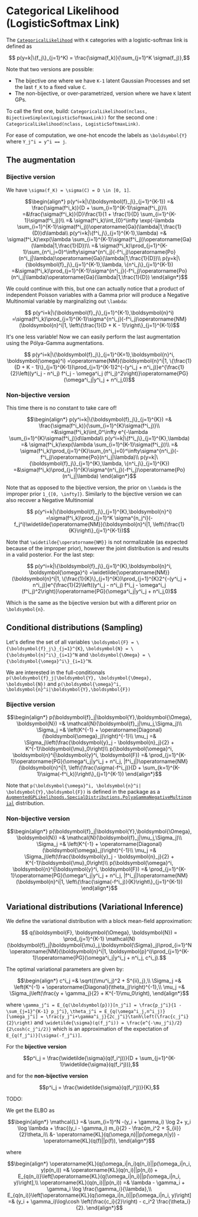 # Categorical Likelihood (LogisticSoftmax Link)

The [`CategoricalLikelihood`](https://juliagaussianprocesses.github.io/GPLikelihoods.jl/stable/api/#GPLikelihoods.CategoricalLikelihood) with ``K`` categories with a logistic-softmax link is defined as
```math
    p(y=k|\{f_j\}_{j=1}^K) = \frac{\sigma(f_k)}{\sum_{j=1}^K \sigma(f_j)},
```
Note that two versions are possible:
- The bijective one where we have ``K-1`` latent Gaussian Processes and set the last ``f_K`` to a fixed value ``C``.
- The non-bijective, or over-parametrized, version where we have ``K`` latent GPs.

To call the first one, build: `CategoricalLikelihood(nclass, BijectiveSimplex(LogisticSoftmaxLink))` for the second one : `CategoricalLikelihood(nclass, LogisticSoftmaxLink)`.

For ease of computation, we one-hot encode the labels as ``\boldsymbol{Y}`` where ``Y_j^i = y^i == j``.
## The augmentation
### Bijective version

We have ``\sigma(f_K) = \sigma(C) = D \in [0, 1]``.
```math
\begin{align*}
    p(y^i=k|\{\boldsymbol{f}_j\}_{j=1}^{K-1}) =& \frac{\sigma(f^i_k)}{D + \sum_{i=1}^{K-1}\sigma(f^i_j)}\\
    =&\frac{\sigma(f^i_k)}{D}\frac{1}{1 + \frac{1}{D} \sum_{i=1}^{K-1}\sigma(f^i_j)}\\
    =& \sigma(f^i_k)\int_{0}^\infty \exp(-\lambda \sum_{i=1}^{K-1}\sigma(f^i_j))\operatorname{Ga}(\lambda|1,\frac{1}{D})d\lambda\\
    p(y^i=k|\{f^i_j\}_{j=1}^{K-1},\lambda) =& \sigma(f^i_k)\exp(\lambda \sum_{i=1}^{K-1}\sigma(f^i_j))\operatorname{Ga}(\lambda|1,\frac{1}{D})\\
    =& \sigma(f^i_k)\prod_{j=1}^{K-1}\sum_{n^i_j=0}^\infty\sigma^{n^i_j}(-f^i_j)\operatorname{Po}(n^i_j|\lambda)\operatorname{Ga}(\lambda|1,\frac{1}{D})\\
    p(y=k|\{\boldsymbol{f}_j\}_{j=1}^{K-1},\lambda, \{n^i_j\}_{j=1}^{K-1}) =&\sigma(f^i_k)\prod_{j=1}^{K-1}\sigma^{n^i_j}(-f^i_j)\operatorname{Po}(n^i_j|\lambda)\operatorname{Ga}(\lambda|1,\frac{1}{D})
\end{align*}
```
We could continue with this, but one can actually notice that a product of independent Poisson variables with a Gamma prior will produce a Negative Multinomial variable by marginalizing out ``\lambda``:
```math
    p(y^i=k|\{\boldsymbol{f}_j\}_{j=1}^{K-1},\boldsymbol{n}^i) =\sigma(f^i_k)\prod_{j=1}^{K-1}\sigma^{n^i_j}(-f^i_j)\operatorname{NM}(\boldsymbol{n}^i|1, \left\{\frac{1}{D + K - 1}\right\}_{j=1}^{K-1})
```

It's one less variable!
Now we can easily perform the last augmentation using the Pólya-Gamma augmentations.
```math
    p(y^i=k|\{\boldsymbol{f}_j\}_{j=1}^{K=1},\boldsymbol{n}^i, \boldsymbol{\omega}^i) =\operatorname{NM}(\boldsymbol{n}^i|1, \{\frac{1}{D + K - 1}\}_{j=1}^{K-1})\prod_{j=1}^{K-1}2^{-(y^i_j + n^i_j)}e^{\frac{1}{2}\left((y^i_j - n^i_j) f^i_j - \omega^i_j (f^i_j)^2\right)}\operatorname{PG}(\omega^i_j|y^i_j + n^i_j,0)
```

### Non-bijective version

This time there is no constant to take care of!

```math
\begin{align*}
    p(y^i=k|\{\boldsymbol{f}_j\}_{j=1}^{K}) =& \frac{\sigma(f^i_k)}{\sum_{i=1}^{K}\sigma(f^i_j)}\\
    =&\sigma(f^i_k)\int_0^\infty e^{-\lambda \sum_{i=1}^{K}\sigma(f^i_j)}d\lambda\\
    p(y^i=k|\{f^i_j\}_{j=1}^{K},\lambda) =& \sigma(f^i_k)\exp(\lambda \sum_{i=1}^{K-1}\sigma(f^i_j))\\
    =& \sigma(f^i_k)\prod_{j=1}^{K}\sum_{n^i_j=0}^\infty\sigma^{n^i_j}(-f^i_j)\operatorname{Po}(n^i_j|\lambda)\\
    p(y=k|\{\boldsymbol{f}_j\}_{j=1}^{K},\lambda, \{n^i_j\}_{j=1}^{K}) =&\sigma(f^i_k)\prod_{j=1}^{K}\sigma^{n^i_j}(-f^i_j)\operatorname{Po}(n^i_j|\lambda)
\end{align*}
```
Note that as opposed to the bijective version, the prior on ``\lambda`` is the improper prior ``1_{[0, \infty]}``.
Similarly to the bijective version we can also recover a Negative Multinomial
```math
    p(y^i=k|\{\boldsymbol{f}_j\}_{j=1}^{K},\boldsymbol{n}^i) =\sigma(f^i_k)\prod_{j=1}^K \sigma^{n_j^i}(-f_j^i)\widetilde{\operatorname{NM}}(\boldsymbol{n}^i|1, \left\{\frac{1}{K}\right\}_{j=1}^{K-1})
```

Note that ``\widetilde{\operatorname{NM}}`` is not normalizable (as expected because of the improper prior), however the joint distribution is and results in a valid posterior. 
For the last step:
```math
    p(y^i=k|\{\boldsymbol{f}_j\}_{j=1}^{K},\boldsymbol{n}^i, \boldsymbol{\omega}^i) =\widetilde{\operatorname{NM}}(\boldsymbol{n}^i|1, \{\frac{1}{K}\}_{j=1}^{K})\prod_{j=1}^{K}2^{-(y^i_j + n^i_j)}e^{\frac{1}{2}\left((y^i_j - n^i_j) f^i_j - \omega^i_j (f^i_j)^2\right)}\operatorname{PG}(\omega^i_j|y^i_j + n^i_j,0)
```

Which is the same as the bijective version but with a different prior on ``\boldsymbol{n}``.
## Conditional distributions (Sampling)

Let's define the set of all variables ``\boldsymbol{F} = \{\boldsymbol{f}_j\}_{j=1}^{K}``, ``\boldsymbol{N} = \{\boldsymbol{n}^i\}_{i=1}^N`` and ``\boldsymbol{\Omega} = \{\boldsymbol{\omega}^i\}_{i=1}^N``.

We are interested in the full-conditionals ``p(\boldsymbol{f}_j|\boldsymbol{Y}, \boldsymbol{\Omega}, \boldsymbol{N})`` and ``p(\boldsymbol{\omega}^i, \boldsymbol{n}^i|\boldsymbol{Y},\boldsymbol{F})``
### Bijective version


```math
\begin{align*}
    p(\boldsymbol{f}_j|\boldsymbol{Y},\boldsymbol{\Omega}, \boldsymbol{N}) =& \mathcal{N}(\boldsymbol{f}_j|\mu_j,\Sigma_j)\\
    \Sigma_j =& \left(K^{-1} + \operatorname{Diagonal}(\boldsymbol{\omega}_j)\right)^{-1}\\
    \mu_j =& \Sigma_j\left(\frac{\boldsymbol{y}_j - \boldsymbol{n}_j}{2} + K^{-1}\boldsymbol{\mu}_0\right)\\
    p(\boldsymbol{\omega}^i, \boldsymbol{n}^i|\boldsymbol{y}^i, \boldsymbol{F}) =& \prod_{j=1}^{K-1}\operatorname{PG}(\omega^i_j|y^i_j + n^i_j, |f^i_j|)\operatorname{NM}(\boldsymbol{n}^i|1, \left\{\frac{\sigma(-f^i_j)}{D + \sum_{k=1}^{K-1}\sigma(-f^i_k)}\right\}_{j=1}^{K-1})
\end{align*}
```

Note that ``p(\boldsymbol{\omega}^i, \boldsymbol{n}^i|
\boldsymbol{Y},\boldsymbol{F})`` is defined in the package as a [`AugmentedGPLikelihoods.SpecialDistributions.PolyaGammaNegativeMultinomial`](@ref) distribution.

### Non-bijective version

```math
\begin{align*}
    p(\boldsymbol{f}_j|\boldsymbol{Y},\boldsymbol{\Omega}, \boldsymbol{N}) =& \mathcal{N}(\boldsymbol{f}_j|\mu_j,\Sigma_j)\\
    \Sigma_j =& \left(K^{-1} + \operatorname{Diagonal}(\boldsymbol{\omega}_j)\right)^{-1}\\
    \mu_j =& \Sigma_j\left(\frac{\boldsymbol{y}_j - \boldsymbol{n}_j}{2} + K^{-1}\boldsymbol{\mu}_0\right)\\
    p(\boldsymbol{\omega}^i, \boldsymbol{n}^i|\boldsymbol{y}^i, \boldsymbol{F}) =& \prod_{j=1}^{K-1}\operatorname{PG}(\omega^i_j|y^i_j + n^i_j, |f^i_j|)\operatorname{NM}(\boldsymbol{n}^i|1, \left\{\frac{\sigma(-f^i_j)}{K}\right\}_{j=1}^{K-1})
\end{align*}
```


## Variational distributions (Variational Inference)

We define the variational distribution with a block mean-field approximation:
```math
    q(\boldsymbol{F}, \boldsymbol{\Omega}, \boldsymbol{N}) = \prod_{j=1}^{K-1} \mathcal{N}(\boldsymbol{f}_j|\boldsymbol{\mu}_j,\boldsymbol{\Sigma}_j)\prod_{i=1}^N \operatorname{NM}(\boldsymbol{n}^i|1, \boldsymbol{p}^i)\prod_{j=1}^{K-1}\operatorname{PG}(\omega^i_j|y^i_j + n^i_j, c^i_j).
```
The optimal variational parameters are given by:
```math
\begin{align*}
    c^i_j =& \sqrt{(\mu^i_j)^2 + S^{ii}_j},\\
    \Sigma_j =& \left(K^{-1} + \operatorname{Diagonal}(\theta_j)\right)^{-1},\\
    \mu_j =& \Sigma_j\left(\frac{y + \gamma_j}{2} + K^{-1}\mu_0\right),
\end{align*}
```
where ``\gamma_j^i = E_{q(\boldsymbol{p})}[n_j^i] = \frac{p_j^i}{1 - \sum_{j=1}^{K-1} p_j^i}``, ``\theta_j^i = E_{q(\omega^i_j,n^i_j)}[\omega_j^i] = \frac{y_j^i+\gamma^i_j}{2c_j^i}\tanh\left(\frac{c_j^i}{2}\right)`` and ``\widetilde{\sigma}(q(f_j^i)) = \frac{e^{-\mu_j^i}/2}{2\cosh(c_j^i/2)}`` which is an approximation of the expectation of ``E_{q(f_j^i)}[\sigma(-f_j^i)]``.

For the **bijective version**
```math
p^i_j = \frac{\widetilde{\sigma}(q(f_i^j))}{D + \sum_{j=1}^{K-1}\widetilde{\sigma}(q(f_i^j))},
```
and for the **non-bijective version**

```math
p^i_j = \frac{\widetilde{\sigma}(q(f_i^j))}{K},
```

TODO:

We get the ELBO as
```math
\begin{align*}
    \mathcal{L} =& \sum_{i=1}^N -(y_i + \gamma_i) \log 2+ y_i \log \lambda + \frac{(y_i - \gamma_i) m_i}{2} - \frac{m_i^2 + S_{ii}}{2}\theta_i\\ 
    &- \operatorname{KL}(q(\omega,n)||p(\omega,n|y)) - \operatorname{KL}(q(f)||p(f)),
\end{align*}
```
where
```math
\begin{align*}
    \operatorname{KL}(q(\omega_i|n_i)q(n_i)||p(\omega_i|n_i, y)p(n_i)) =& \operatorname{KL}(q(n_i)||p(n_i)) + E_{q(n_i)}\left[\operatorname{KL}(q(\omega_i|n_i)||p(\omega_i|n_i, y)\right],\\
    \operatorname{KL}(q(n_i)||p(n_i)) =& \lambda - \gamma_i + \gamma_i \log \frac{\gamma_i}{\lambda},\\
    E_{q(n_i)}\left[\operatorname{KL}(q(\omega_i|n_i)||p(\omega_i|n_i, y)\right] =& (y_i + \gamma_i)\log\cosh \left(\frac{c_i}{2}\right) - c_i^2 \frac{\theta_i}{2}.
\end{align*}
```
